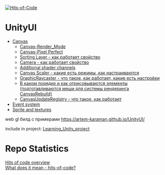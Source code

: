 [![Hits-of-Code](https://hitsofcode.com/github/artem-karaman/UnityUI)](https://hitsofcode.com/github/artem-karaman/UnityUI)

# UnityUI
* [Canvas](https://github.com/namarakM/UnityUI/wiki/Canvas#canvas)
    * [Canvas-Render_Mode](#render-mode)
    * [Canvas-Pixel Perfect](#pixel-perfect---%D1%81%D0%B2%D0%BE%D0%B9%D1%81%D1%82%D0%B2%D0%BE-%D0%BD%D0%B0%D1%81%D1%82%D1%80%D0%BE%D0%B5%D0%BA-canvas)
    * [Sorting Layer - как работает свойство](#sorting-layer---%D0%BA%D0%B0%D0%BA-%D1%80%D0%B0%D0%B1%D0%BE%D1%82%D0%B0%D0%B5%D1%82-%D1%81%D0%B2%D0%BE%D0%B9%D1%81%D1%82%D0%B2%D0%BE)
     * [Camera - как работает свойство](#camera---%D0%BA%D0%B0%D0%BA-%D1%80%D0%B0%D0%B1%D0%BE%D1%82%D0%B0%D0%B5%D1%82-%D1%81%D0%B2%D0%BE%D0%B9%D1%81%D1%82%D0%B2%D0%BE)
     * [Additional shader channels](#additional-shader-channels)
     * [Canvas Scaler - какие есть режимы, как настраиваются](#canvas-scaler---какие-есть-режимы-как-настраиваются)
     * [GraphicRaycaster - что такое, как работает, какие есть настройки](#graphicraycaster---что-такое-как-работает-какие-есть-настройки)
     * [В каком порядке и как отрисовываются элементы (подготавливаются меши для системы рендеринга CanvasRebuild)](#В-каком-порядке-и-как-отрисовываются-элементы-подготавливаются-меши-для-системы-рендеринга-canvasrebuild)
     * [CanvasUpdateRegistry - что такое, как работает](#canvasupdateregistry---что-такое-как-работает)
* [Event system](https://github.com/namarakM/UnityUI/wiki/EventSystem#event-system)
* [Sprite and textures](https://github.com/namarakM/UnityUI/wiki/SpriteAndTextures#sprite-and-textures)

web gl билд с примерами
https://artem-karaman.github.io/UnityUI/

include in project:
[Learning_Unity_project](https://github.com/users/artem-karaman/projects/1)

# Repo Statistics
[Hits of code overview](https://hitsofcode.com/view/github/namarakM/UnityUI/)</br>
[What does it mean - hits-of-code?](https://www.yegor256.com/2014/11/14/hits-of-code.html)
